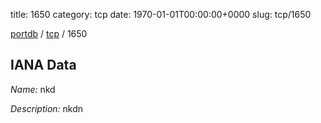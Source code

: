 title: 1650
category: tcp
date: 1970-01-01T00:00:00+0000
slug: tcp/1650

[portdb](/) / [tcp](/category/tcp.html) / 1650


## IANA Data

_Name:_ nkd

_Description:_ nkdn

